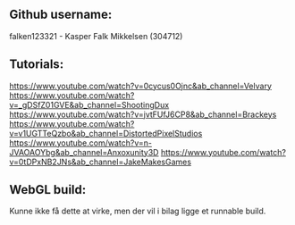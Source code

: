 ## Github username:
falken123321 - Kasper Falk Mikkelsen (304712)

## Tutorials: 
https://www.youtube.com/watch?v=0cycus0Ojnc&ab_channel=Velvary
https://www.youtube.com/watch?v=_gDSfZ01GVE&ab_channel=ShootingDux
https://www.youtube.com/watch?v=jvtFUfJ6CP8&ab_channel=Brackeys
https://www.youtube.com/watch?v=v1UGTTeQzbo&ab_channel=DistortedPixelStudios
https://www.youtube.com/watch?v=n-JVAOAOYbg&ab_channel=Anxoxunity3D
https://www.youtube.com/watch?v=0tDPxNB2JNs&ab_channel=JakeMakesGames


## WebGL build: 
Kunne ikke få dette at virke, men der vil i bilag ligge et runnable build.
